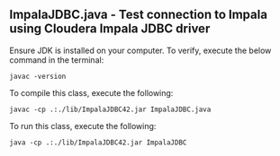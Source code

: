 ## ImpalaJDBC.java - Test connection to Impala using Cloudera Impala JDBC driver

Ensure JDK is installed on your computer. To verify, execute the below command in the terminal:
```
javac -version
```

To compile this class, execute the following:
```
javac -cp .:./lib/ImpalaJDBC42.jar ImpalaJDBC.java
```

To run this class, execute the following:
```
java -cp .:./lib/ImpalaJDBC42.jar ImpalaJDBC
```
